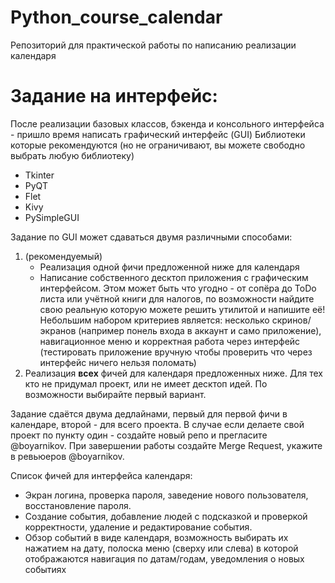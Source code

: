 # Python_course_calendar
Репозиторий для практической работы по написанию реализации календаря

# Задание на интерфейс:

После реализации базовых классов, бэкенда и консольного интерфейса - пришло время написать графический интерфейс (GUI)
Библиотеки которые рекомендуются (но не ограничивают, вы можете свободно выбрать любую библиотеку)
- Tkinter
- PyQT
- Flet
- Kivy
- PySimpleGUI

Задание по GUI может сдаваться двумя различными способами:
1. (рекомендуемый)
	- Реализация одной фичи предложенной ниже для календаря
	- Написание собственного десктоп приложения с графическим интерфейсом.
	  Этом может быть что угодно - от сопёра до ToDo листа или учётной книги для налогов, по возможности найдите свою реальную которую можете решить утилитой и напишите её!
	  Небольшим набором критериев является: несколько скринов/экранов (например понель входа в аккаунт и само приложение), навигационное меню и корректная работа через интерфейс (тестировать приложение вручную чтобы проверить что через интерфейс ничего нельзя поломать)
2. Реализация **всех** фичей для календаря предложенных ниже. Для тех кто не придумал проект, или не имеет десктоп идей. По возможности выбирайте первый вариант.

Задание сдаётся двума дедлайнами, первый для первой фичи в календаре, второй - для всего проекта. В случае если делаете свой проект по пункту один - создайте новый репо и прегласите @boyarnikov. При завершении работы создайте Merge Request, укажите в ревьюеров @boyarnikov.

Список фичей для интерфейса календаря:
- Экран логина, проверка пароля, заведение нового пользователя, восстановление пароля.
- Создание события, добавление людей с подсказкой и проверкой корректности, удаление и редактирование события.
- Обзор событий в виде календаря, возможность выбирать их нажатием на дату, полоска меню (сверху или слева) в которой отображаются навигация по датам/годам, уведомления о новых событиях
